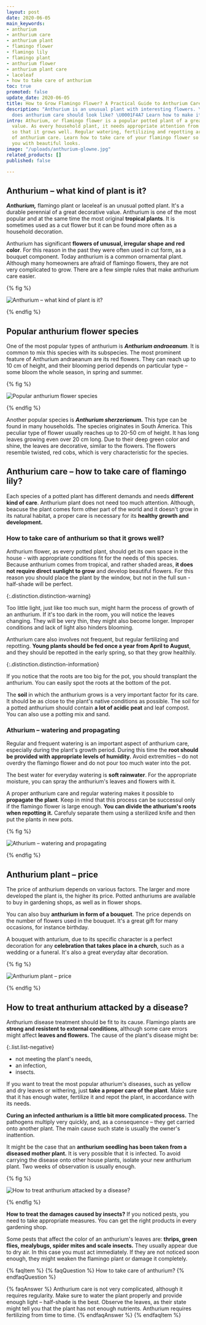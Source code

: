 ```yaml
---
layout: post
date: 2020-06-05
main_keywords:
- anthurium
- anthurium care
- anthurium plant
- flamingo flower
- flamingo lily
- flamingo plant
- anthurium flower
- anthurium plant care
- laceleaf
- how to take care of anthurium
toc: true
promoted: false
update_date: 2020-06-05
title: How to Grow Flamingo Flower? A Practical Guide to Anthurium Care
description: "Anthurium is an unusual plant with interesting flowers. \U0001F33A What
  does anthurium care should look like? \U0001F4A7 Learn how to make it look perfect!"
intro: Athurium, or flamingo flower is a popular potted plant of a great aesthetic
  value. As every household plant, it needs appropriate attention from the owner,
  so that it grows well. Regular watering, fertilizing and repotting are the basics
  of anthurium care. Learn how to take care of your flamingo flower so that it rewards
  you with beautiful looks.
image: "/uploads/anthurium-glowne.jpg"
related_products: []
published: false

---
```

## Anthurium – what kind of plant is it?

**_Anthurium,_** flamingo plant or laceleaf is an unusual potted plant. It's a durable perennial of a great decorative value. Anthurium is one of the most popular and at the same time the most original **tropical plants**. It is sometimes used as a cut flower but it can be found more often as a household decoration.

Anthurium has significant **flowers of unusual, irregular shape and red color**. For this reason in the past they were often used in cut form, as a bouquet component. Today anthurium is a common ornamental plant. Although many homeowners are afraid of flamingo flowers, they are not very complicated to grow. There are a few simple rules that make anthurium care easier.

{% fig %}

![Anthurium – what kind of plant is it?](/uploads/anturium-6.jpg "Anthurium – what kind of plant is it?")

{% endfig %}

## Popular anthurium flower species

One of the most popular types of anthurium is **_Anthurium andraeanum_**_._ It is common to mix this species with its subspecies. The most prominent feature of Anthurium andraeanum are its red flowers. They can reach up to 10 cm of height, and their blooming period depends on particular type – some bloom the whole season, in spring and summer.

{% fig %}

![Popular anthurium flower species](/uploads/anturium-2.jpg "Popular anthurium flower species")

{% endfig %}

Another popular species is **_Anthurium sherzerianum._** This type can be found in many households. The species originates in South America. This peculiar type of flower usually reaches up to 20-50 cm of height. It has long leaves growing even over 20 cm long. Due to their deep green color and shine, the leaves are decorative, similar to the flowers. The flowers resemble twisted, red cobs, which is very characteristic for the species.

## Anthurium care – how to take care of flamingo lily?

Each species of a potted plant has different demands and needs **different kind of care**. Anthurium plant does not need too much attention. Although, beacuse the plant comes form other part of the world and it doesn't grow in its natural habitat, a proper care is necessary for its **healthy growth and development.**

### How to take care of anthurium so that it grows well?

Anthurium flower, as every potted plant, should get its own space in the house - with appropriate conditions fit for the needs of this species. Because anthurium comes from tropical, and rather shaded areas, **it does not require direct sunlight to grow** and develop beautiful flowers. For this reason you should place the plant by the window, but not in the full sun - half-shade will be perfect.

{:.distinction.distinction-warning}

Too little light, just like too much sun, might harm the process of growth of an anthurium. If it's too dark in the room, you will notice the leaves changing. They will be very thin, they might also become longer. Improper conditions and lack of light also hinders blooming.

Anthurium care also involves not frequent, but regular fertilizing and repotting. **Young plants should be fed once a year from April to August**, and they should be repotted in the early spring, so that they grow healthily.

{:.distinction.distinction-information}

If you notice that the roots are too big for the pot, you should transplant the anthurium. You can easily spot the roots at the bottom of the pot.

The **soil** in which the anthurium grows is a very important factor for its care. It should be as close to the plant's native conditions as possible. The soil for a potted anthurium should contain **a lot of acidic peat** and leaf compost. You can also use a potting mix and sand.

### Athurium – watering and propagating

Regular and frequent watering is an important aspect of anthurium care, especially during the plant's growth period. During this time the **root should be provided with appropriate levels of humidity.** Avoid extremities – do not overdry the flamingo flower and do not pour too much water into the pot.

The best water for everyday watering is **soft rainwater**. For the appropriate moisture, you can spray the anthurium's leaves and flowers with it.

A proper anthurium care and regular watering makes it possible to **propagate the plant**. Keep in mind that this process can be successul only if the flamingo flower is large enough. **You can divide the athurium's roots when repotting it.** Carefuly separate them using a sterilized knife and then put the plants in new pots.

{% fig %}

![Athurium – watering and propagating](/uploads/anturium-5.jpg "Athurium – watering and propagating")

{% endfig %}

## Anthurium plant – price

The price of anthurium depends on various factors. The larger and more developed the plant is, the higher its price. Potted anthuriums are available to buy in gardening shops, as well as in flower shops.

You can also buy **anthurium in form of a bouquet**. The price depends on the number of flowers used in the bouquet. It's a great gift for many occasions, for instance birthday. 

A bouquet with anturium, due to its specific character is a perfect decoration for any **celebration that takes place in a church**, such as a wedding or a funeral. It's also a great everyday altar decoration.

{% fig %}

![Anthurium plant – price](/uploads/anturium-4.jpg "Anthurium plant – price")

{% endfig %}

## How to treat anthurium attacked by a disease?

Anthurium disease treatment should be fit to its cause. Flamingo plants are **strong and resistent to external conditions**, although some care errors might affect **leaves and flowers.** The cause of the plant's disease might be:

{:.list.list-negative}

* not meeting the plant's needs,
* an infection,
* insects.

If you want to treat the most popular athurium's diseases, such as yellow and dry leaves or withering, just **take a proper care of the plant**. Make sure that it has enough water, fertilize it and repot the plant, in accordance with its needs.

**Curing an infected anthurium is a little bit more complicated process.** The pathogens multiply very quickly, and, as a consequence – they get carried onto another plant. The main cause such state is usually the owner's inattention.

It might be the case that an **anthurium seedling has been taken from a diseased mother plant.** It is very possible that it is infected. To avoid carrying the disease onto other house plants, isolate your new anthurium plant. Two weeks of observation is usually enough.

{% fig %}

![How to treat anthurium attacked by a disease?](/uploads/anturium-3.jpg "How to treat anthurium attacked by a disease?")

{% endfig %}

**How to treat the damages caused by insects?** If you noticed pests, you need to take appropriate measures. You can get the right products in every gardening shop.

Some pests that affect the color of an anthurium's leaves are: **thrips, green flies, mealybugs, spider mites and scale insects.** They usually appear due to dry air. In this case you must act immediately. If they are not noticed soon enough, they might weaken the flamingo plant or damage it completely.

{% faqItem %}
{% faqQuestion %}
How to take care of anthurium?
{% endfaqQuestion %}

{% faqAnswer %}
Anthurium care is not very complicated, although it requires regularity. Make sure to water the plant properly and provide enough light – half-shade is the best. Observe the leaves, as their state might tell you that the plant has not enough nutrients. Anthurium requires fertilizing from time to time.
{% endfaqAnswer %}
{% endfaqItem %}